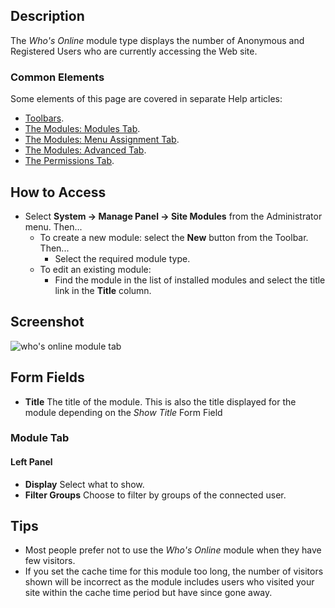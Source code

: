 <!-- Filename: Help4.x:Site_Modules:_Who%27s_Online / Display title: Modules: Who's Online -->

## Description

The *Who's Online* module type displays the number of Anonymous and
Registered Users who are currently accessing the Web site.

### Common Elements

Some elements of this page are covered in separate Help articles:

* [Toolbars](jdocmanual?article=help/common-elements/toolbars).
* [The Modules: Modules Tab](jdocmanual?article=help/modules/modules-module-tab).
* [The Modules: Menu Assignment Tab](jdocmanual?article=help/modules/modules-menu-assignment-tab).
* [The Modules: Advanced Tab](jdocmanual?article=help/modules/modules-advanced-tab).
* [The Permissions Tab](jdocmanual?article=help/common-elements/edit-permissions).

## How to Access

- Select **System → Manage Panel → Site Modules** from the
  Administrator menu. Then...
  - To create a new module: select the **New** button from the Toolbar.
    Then...
    - Select the required module type.
  - To edit an existing module:
    - Find the module in the list of installed modules and select the
      title link in the **Title** column.

## Screenshot

![who's online module tab](../../../en/images/modules-site/modules-whos-online-module-tab.png)

## Form Fields

- **Title** The title of the module. This is also the title displayed
  for the module depending on the *Show Title* Form Field

### Module Tab

#### Left Panel

- **Display** Select what to show.
- **Filter Groups** Choose to filter by groups of the connected user.

## Tips

- Most people prefer not to use the *Who's Online* module when they have
  few visitors.
- If you set the cache time for this module too long, the number of
  visitors shown will be incorrect as the module includes users who visited 
  your site within the cache time period but have since gone away.
